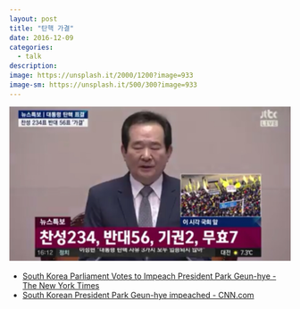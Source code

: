 ```yaml
---
layout: post
title: "탄핵 가결"
date: 2016-12-09
categories:
  - talk
description: 
image: https://unsplash.it/2000/1200?image=933
image-sm: https://unsplash.it/500/300?image=933
---
```


![impeachment.jpg (1417×782)](https://raw.githubusercontent.com/tkhwang/tkhwang-etc/master/img/2016/12/impeachment.jpg)

- [South Korea Parliament Votes to Impeach President Park Geun-hye - The New York Times](http://www.nytimes.com/2016/12/09/world/asia/south-korea-president-park-geun-hye-impeached.html)
- [South Korean President Park Geun-hye impeached - CNN.com](http://edition.cnn.com/2016/12/09/asia/south-korea-park-geun-hye-impeachment-vote/index.html)